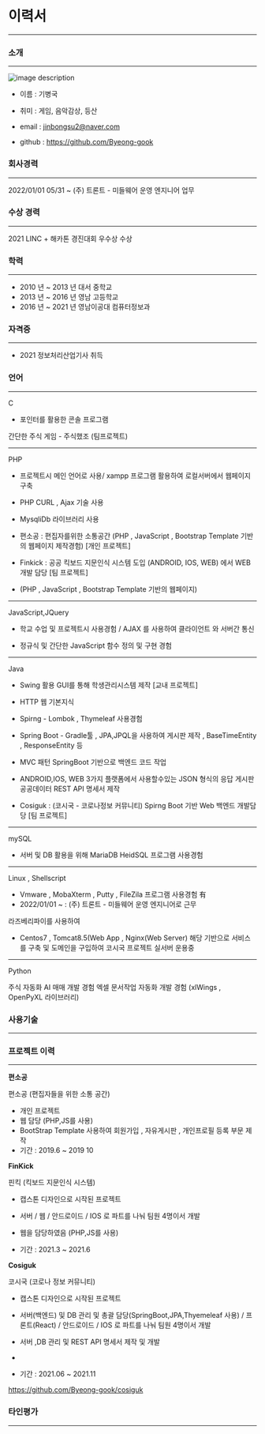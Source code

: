 # 이력서
___

### 소개
___

![image description](https://user-images.githubusercontent.com/67180384/124925451-69560400-e037-11eb-97d0-a3955c8dec30.jpg)


- 이름 : 기병국

- 취미 : 게임, 음악감상, 등산

- email : jinbongsu2@naver.com

- github : https://github.com/Byeong-gook

### 회사경력
___
2022/01/01 05/31 ~ (주) 트론트 - 미들웨어 운영 엔지니어 업무


### 수상 경력
___

2021 LINC + 해카톤 경진대회 우수상 수상

### 학력
___

- 2010 년 ~ 2013 년 대서 중학교
- 2013 년 ~ 2016 년 영남 고등학교
- 2016 년 ~ 2021 년 영남이공대 컴퓨터정보과

### 자격증
___
- 2021 정보처리산업기사 취득

### 언어
___

C
- 포인터를 활용한 콘솔 프로그램

간단한 주식 게임 - 주식했조 (팀프로젝트)

___

PHP

- 프로젝트시 메인 언어로 사용/ xampp 프로그램 활용하여 로컬서버에서 웹페이지 구축
- PHP CURL , Ajax 기술 사용

- MysqliDb 라이브러리 사용

- 편소공 : 편집자를위한 소통공간 (PHP , JavaScript , Bootstrap Template 기반의 웹페이지 제작경험) [개인 프로젝트]
- Finkick : 공공 킥보드 지문인식 시스템 도입 (ANDROID, IOS, WEB) 에서 WEB 개발 담당  [팀 프로젝트]
- (PHP , JavaScript , Bootstrap Template 기반의 웹페이지) 

___

JavaScript,JQuery

- 학교 수업 및 프로젝트시 사용경험 / AJAX 를 사용하여 클라이언트 와 서버간 통신

- 정규식 및 간단한 JavaScript 함수 정의 및 구현 경험 
___

Java

- Swing 활용 GUI를 통해 학생관리시스템 제작 [교내 프로젝트]

- HTTP 웹 기본지식

- Spirng - Lombok , Thymeleaf 사용경험 
- Spring Boot - Gradle툴 , JPA,JPQL을 사용하여 게시판 제작 , BaseTimeEntity , ResponseEntity 등 

- MVC 패턴 SpringBoot 기반으로 백엔드 코드 작업 
- ANDROID,IOS, WEB 3가지 플랫폼에서 사용할수있는 JSON 형식의 응답 게시판 공공데이터 REST API 명세서 제작



- Cosiguk : (코시국 - 코로나정보 커뮤니티) Spirng Boot 기반 Web 백엔드 개발담당 [팀 프로젝트]
___

mySQL

- 서버 및 DB 활용을 위해 MariaDB HeidSQL 프로그램 사용경험
___

Linux , Shellscript

- Vmware , MobaXterm , Putty , FileZila 프로그램 사용경험 有
- 2022/01/01 ~ : (주) 트론트 - 미들웨어 운영 엔지니어로 근무


라즈베리파이를 사용하여
- Centos7 , Tomcat8.5(Web App , Nginx(Web Server) 해당 기반으로 서비스를 구축 및 도메인을 구입하여 코시국 프로젝트 실서버 운용중

___

Python

주식 자동화 AI 매매 개발 경험
엑셀 문서작업 자동화 개발 경험 (xlWings , OpenPyXL 라이브러리) 

### 사용기술

___

### 프로젝트 이력

___

**편소공**

편소공 (편집자들을 위한 소통 공간)

 - 개인 프로젝트
 - 웹 담당 (PHP,JS를 사용)
 - BootStrap Template 사용하여 회원가입 , 자유게시판 , 개인프로필 등록 부문 제작 
 - 기간 : 2019.6 ~ 2019 10

**FinKick**

핀킥 (킥보드 지문인식 시스템)



- 캡스톤 디자인으로 시작된 프로젝트

- 서버 / 웹 / 안드로이드 / IOS 로 파트를 나눠 팀원 4명이서 개발

- 웹을 담당하였음 (PHP,JS를 사용)

- 기간 : 2021.3 ~ 2021.6

**Cosiguk**

코시국 (코로나 정보 커뮤니티)

- 캡스톤 디자인으로 시작된 프로젝트

- 서버(백엔드) 및 DB 관리 및 총괄 담당(SpringBoot,JPA,Thyemeleaf 사용) / 프론트(React) / 안드로이드 / IOS 로 파트를 나눠 팀원 4명이서 개발

- 서버 ,DB 관리 및 REST API 명세서 제작 및 개발
- 
- 기간 : 2021.06 ~ 2021.11

https://github.com/Byeong-gook/cosiguk

### 타인평가

___










